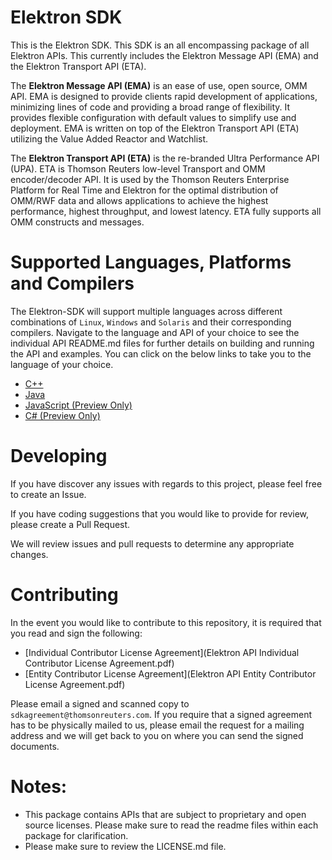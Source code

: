 # Elektron SDK
This is the Elektron SDK. This SDK is an all encompassing package of all Elektron APIs. This currently includes the Elektron Message API (EMA) and the Elektron Transport API (ETA).

The **Elektron Message API (EMA)** is an ease of use, open source, OMM API. EMA is designed to provide clients rapid development of applications, minimizing lines of code and providing a broad range of flexibility. It provides flexible configuration with default values to simplify use and deployment.  EMA is written on top of the Elektron Transport API (ETA) utilizing the Value Added Reactor and Watchlist. 

The **Elektron Transport API (ETA)** is the re-branded Ultra Performance API (UPA). ETA is Thomson Reuters low-level 
Transport and OMM encoder/decoder API.  It is used by the Thomson Reuters Enterprise Platform for Real Time and Elektron for the optimal distribution of OMM/RWF data and allows applications to achieve the highest performance, highest throughput, and lowest latency. ETA fully supports all OMM constructs and messages. 



# Supported Languages, Platforms and Compilers

The Elektron-SDK will support multiple languages across different combinations of `Linux`, `Windows` and `Solaris` and their corresponding compilers. Navigate to the language and API of your choice to see the individual API README.md files for further details on building and running the API and examples. You can click on the below links to take you to the language of your choice.

- [C++](Cpp-C)
- [Java](Java)
- [JavaScript (Preview Only)](https://github.com/thomsonreuters/Elektron-SDK/tree/Preview/Js)
- [C# (Preview Only)](https://github.com/thomsonreuters/Elektron-SDK/tree/Preview/Cs)


# Developing 

If you have discover any issues with regards to this project, please feel free to create an Issue.

If you have coding suggestions that you would like to provide for review, please create a Pull Request.

We will review issues and pull requests to determine any appropriate changes.


# Contributing
In the event you would like to contribute to this repository, it is required that you read and sign the following:

- [Individual Contributor License Agreement](Elektron API Individual Contributor License Agreement.pdf)
- [Entity Contributor License Agreement](Elektron API Entity Contributor License Agreement.pdf)

Please email a signed and scanned copy to `sdkagreement@thomsonreuters.com`.  If you require that a signed agreement has to be physically mailed to us, please email the request for a mailing address and we will get back to you on where you can send the signed documents.


# Notes:
- This package contains APIs that are subject to proprietary and open source licenses.  Please make sure to read the readme files within each package for clarification.
- Please make sure to review the LICENSE.md file.
